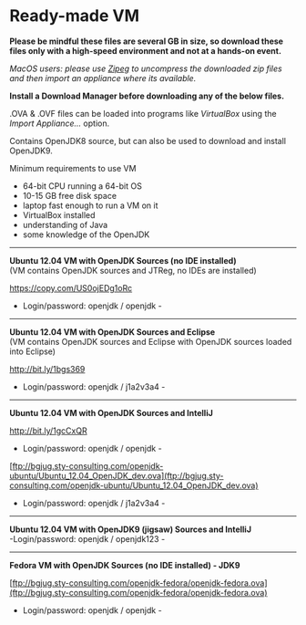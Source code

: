 # Ready-made VM

**Please be mindful these files are several GB in size, so download these files only with a high-speed environment and not at a hands-on event.**

*MacOS users: please use [Zipeg](http://www.zipeg.com/) to uncompress the downloaded zip files and then import an appliance where its available.*

**Install a Download Manager before downloading any of the below files.**

.OVA & .OVF files can be loaded into programs like *VirtualBox* using the *Import Appliance…* option.

Contains OpenJDK8 source, but can also be used to download and install OpenJDK9.

Minimum requirements to use VM
- 64-bit CPU running a 64-bit OS
- 10-15 GB free disk space
- laptop fast enough to run a VM on it
- VirtualBox installed
- understanding of Java
- some knowledge of the OpenJDK

---

__Ubuntu 12.04 VM with OpenJDK Sources (no IDE installed)__<br/>
(VM contains OpenJDK sources and JTReg, no IDEs are installed)<br/>

https://copy.com/US0ojEDg1oRc <br/>
- Login/password: openjdk / openjdk -

---

__Ubuntu 12.04 VM with OpenJDK Sources and Eclipse__<br/>
(VM contains OpenJDK sources and Eclipse with OpenJDK sources loaded into Eclipse)<br/>

http://bit.ly/1bgs369 <br/>
- Login/password: openjdk / j1a2v3a4 -

---

__Ubuntu 12.04 VM with OpenJDK Sources and IntelliJ__<br/>

http://bit.ly/1gcCxQR <br/>
- Login/password: openjdk / openjdk -

[ftp://bgjug.sty-consulting.com/openjdk-ubuntu/Ubuntu_12.04_OpenJDK_dev.ova](ftp://bgjug.sty-consulting.com/openjdk-ubuntu/Ubuntu_12.04_OpenJDK_dev.ova)
- Login/password: openjdk / j1a2v3a4 -

---

__Ubuntu 12.04 VM with OpenJDK9 (jigsaw) Sources and IntelliJ__<br/>
-Login/password: openjdk / openjdk123 -

---

__Fedora VM with OpenJDK Sources (no IDE installed) - JDK9__<br/>

[ftp://bgjug.sty-consulting.com/openjdk-fedora/openjdk-fedora.ova](ftp://bgjug.sty-consulting.com/openjdk-fedora/openjdk-fedora.ova)<br/>
- Login/password: openjdk / openjdk -